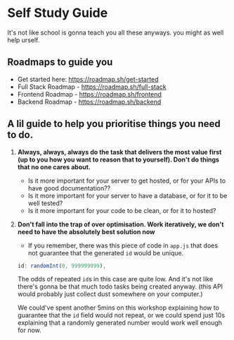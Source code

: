 # Self Study Guide

It's not like school is gonna teach you all these anyways. you might as well help urself.

## Roadmaps to guide you

- Get started here: https://roadmap.sh/get-started
- Full Stack Roadmap - https://roadmap.sh/full-stack
- Frontend Roadmap - https://roadmap.sh/frontend
- Backend Roadmap - https://roadmap.sh/backend

## A lil guide to help you prioritise things you need to do.

1. **Always, always, always do the task that delivers the most value first (up to you how you want to reason that to yourself). Don't do things that no one cares about.**
   - Is it more important for your server to get hosted, or for your APIs to have good documentation??
   - Is it more important for your server to have a database, or for it to be well tested?
   - Is it more important for your code to be clean, or for it to hosted?
2. **Don't fall into the trap of over optimisation. Work iteratively, we don't need to have the absolutely best solution now**

   - If you remember, there was this piece of code in `app.js` that does not guarantee that the generated `id` would be unique.

   ```javascript
   id: randomInt(0, 999999999),
   ```

   The odds of repeated `id`s in this case are quite low. And it's not like there's gonna be that much todo tasks being created anyway. (this API would probably just collect dust somewhere on your computer.)

   We could've spent another 5mins on this workshop explaining how to guarantee that the `id` field would not repeat, or we could spend just 10s explaining that
   a randomly generated number would work well enough for now.
